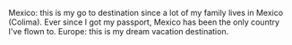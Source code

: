 Mexico: this is my go to destination since a lot of my family lives in Mexico (Colima). Ever since I got my passport, Mexico has been the only country I've flown to.
Europe: this is my dream vacation destination.
